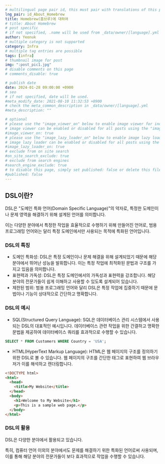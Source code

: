```yaml
---
# multilingual page pair id, this must pair with translations of this page. (This name must be unique)
lng_pair: id_About_Homebrew
title: Homebrew(홈브루)에 대하여
# title: About Homebrew
# post specific
# if not specified, .name will be used from _data/owner/[language].yml
author: Yeonuk
# multiple category is not supported
category: Infra
# multiple tag entries are possible
tags: [infra]
# thumbnail image for post
img: ":post_pic1.jpg"
# disable comments on this page
# comments_disable: true

# publish date
date: 2024-01-28 09:00:00 +0900
# seo
# if not specified, date will be used.
#meta_modify_date: 2021-08-10 11:32:53 +0900
# check the meta_common_description in _data/owner/[language].yml
#meta_description: ""

# optional
# please use the "image_viewer_on" below to enable image viewer for individual pages or posts (_posts/ or [language]/_posts folders).
# image viewer can be enabled or disabled for all posts using the "image_viewer_posts: true" setting in _data/conf/main.yml.
#image_viewer_on: true
# please use the "image_lazy_loader_on" below to enable image lazy loader for individual pages or posts (_posts/ or [language]/_posts folders).
# image lazy loader can be enabled or disabled for all posts using the "image_lazy_loader_posts: true" setting in _data/conf/main.yml.
#image_lazy_loader_on: true
# exclude from on site search
#on_site_search_exclude: true
# exclude from search engines
#search_engine_exclude: true
# to disable this page, simply set published: false or delete this file
#published: false
---
```


<!-- outline-start -->

## DSL이란?

DSL은 "도메인 특화 언어(Domain Specific Language)"의 약자로, 특정한 도메인이나 문제 영역을 해결하기 위해 설계된 언어를 의미합니다.

이는 다양한 분야에서 특정한 작업을 효율적으로 수행하기 위해 만들어진 언어로, 범용 프로그래밍 언어와는 달리 특정 도메인에서만 사용되는 목적에 특화된 언어입니다.

<!-- outline-end -->

### DSL의 특징

- 도메인 특화성:
  DSL은 특정 도메인이나 문제 해결을 위해 설계되었기 때문에 해당 분야에서 뛰어난 성능을 발휘합니다. 이는 특정 작업에 최적화된 문법과 구조를 가지고 있음을 의미합니다.
- 표현력과 가독성:
  DSL은 특정 도메인에서의 가독성과 표현력을 강조합니다. 해당 분야의 전문가들이 쉽게 이해하고 사용할 수 있도록 설계되어 있습니다.
- 제한된 범위:
  범용 프로그래밍 언어와 달리 DSL은 특정 작업에 집중하기 때문에 문법이나 기능이 상대적으로 간단하고 명확합니다.

### DSL의 예시

- SQL(Structured Query Language):
  SQL은 데이터베이스 관리 시스템에서 사용되는 DSL의 대표적인 예시입니다. 데이터베이스 관련 작업을 위한 간결하고 명확한 문법을 제공하여 데이터베이스 쿼리를 효과적으로 수행할 수 있습니다.

```sql
SELECT * FROM Customers WHERE Country = 'USA';
```

- HTML(HyperText Markup Language):
  HTML은 웹 페이지의 구조를 정의하기 위한 DSL로 볼 수 있습니다. 웹 페이지의 구조를 간단한 태그로 표현하여 웹 브라우저가 이를 해석하고 렌더링합니다.

```html
<!DOCTYPE html>
<html>
  <head>
    <title>My Website</title>
  </head>
  <body>
    <h1>Welcome to My Website</h1>
    <p>This is a sample web page.</p>
  </body>
</html>
```

### DSL의 활용

DSL은 다양한 분야에서 활용되고 있습니다.

특히, 컴퓨터 언어 이외의 분야에서도 문제를 해결하기 위한 특화된 언어로써 사용되며, 이를 통해 해당 분야의 전문가들이 보다 효과적으로 작업을 수행할 수 있습니다.
